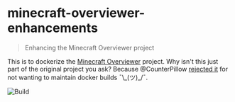 # minecraft-overviewer-enhancements
> Enhancing the Minecraft Overviewer project

This is to dockerize the [Minecraft Overviewer](https://github.com/TheDruidsKeeper/minecraft-overviewer-enhancements) project. Why isn't this just part of the original project you ask? Because @CounterPillow [rejected it](https://github.com/overviewer/Minecraft-Overviewer/pull/1805) for not wanting to maintain docker builds ¯\\\_(ツ)\_/¯.

![Build](https://github.com/TheDruidsKeeper/minecraft-overviewer-enhancements/workflows/CI/badge.svg)